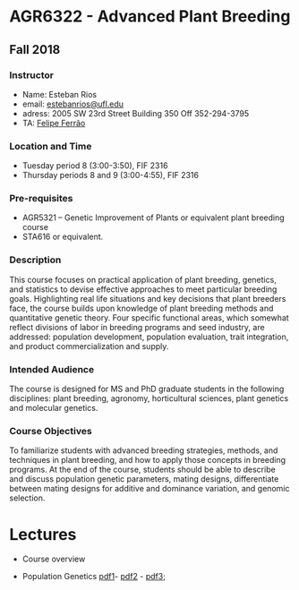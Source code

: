 # AGR6322 - Advanced Plant Breeding

## Fall 2018

### Instructor

- Name: Esteban Rios
- email: estebanrios@ufl.edu
- adress: 2005 SW 23rd Street Building 350 Off 352-294-3795
- TA: [Felipe Ferrão](https://lfelipe-ferrao.github.io/)

### Location and Time

- Tuesday period 8 (3:00-3:50), FIF 2316
- Thursday periods 8 and 9 (3:00-4:55), FIF 2316

### Pre-requisites

- AGR5321 – Genetic Improvement of Plants or equivalent plant breeding course 
- STA616 or equivalent.

### Description

This course focuses on practical application of plant breeding, genetics, and statistics to devise effective approaches to meet particular breeding goals. Highlighting real life situations and key decisions that plant breeders face, the course builds upon knowledge of plant breeding methods and quantitative genetic theory. Four specific functional areas, which somewhat reflect divisions of labor in breeding programs and seed industry, are addressed: population development, population evaluation, trait integration, and product commercialization and supply. 

### Intended Audience
The course is designed for MS and PhD graduate students in the following disciplines: plant breeding, agronomy, horticultural sciences, plant genetics and molecular genetics.

### Course Objectives
To familiarize students with advanced breeding strategies, methods, and techniques in plant breeding, and how to apply those concepts in breeding programs. At the end of the course, students should be able to describe and discuss population genetic parameters, mating designs, differentiate between mating designs for additive and dominance variation,  and genomic selection. 

# Lectures

- Course overview

- Population Genetics [pdf1](https://github.com/lfelipe-ferrao/lfelipe-ferrao.github.io/blob/master/class/ad_plant/pop1.pdf)- [pdf2](https://github.com/lfelipe-ferrao/lfelipe-ferrao.github.io/blob/master/class/ad_plant/pop2.pdf) - [pdf3](https://github.com/lfelipe-ferrao/lfelipe-ferrao.github.io/blob/master/class/ad_plant/pop3.pdf); 
